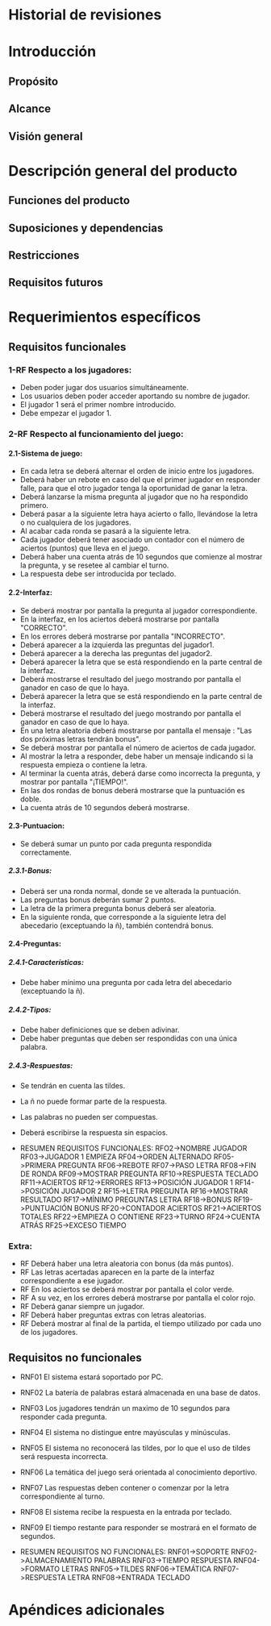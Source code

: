 # Historial de revisiones

  
# Introducción
## Propósito
## Alcance
## Visión general

# Descripción general del producto
## Funciones del producto
## Suposiciones y dependencias
## Restricciones
## Requisitos futuros

# Requerimientos específicos
## Requisitos funcionales


###  1-RF Respecto a los jugadores:

* Deben poder jugar dos usuarios simultáneamente.
* Los usuarios deben poder acceder aportando su nombre de jugador.
* El jugador 1 será el primer nombre introducido.
* Debe empezar el jugador 1.

### 2-RF Respecto al funcionamiento del juego:

#### 2.1-Sistema de juego:

* En cada letra se deberá alternar el orden de inicio entre los jugadores.
* Deberá haber un rebote en caso del que el primer jugador en responder falle, para que el otro jugador tenga la oportunidad de ganar la letra.
* Deberá lanzarse la misma pregunta al jugador que no ha respondido primero.
* Deberá pasar a la siguiente letra haya acierto o fallo, llevándose la letra o no cualquiera de los jugadores.
* Al acabar cada ronda se pasará a la siguiente letra.
* Cada jugador deberá tener asociado un contador con el número de aciertos (puntos) que lleva en el juego.
* Deberá haber una cuenta atrás de 10 segundos que comienze al mostrar la pregunta, y se resetee al cambiar el turno.
* La respuesta debe ser introducida por teclado.

#### 2.2-Interfaz:

* Se deberá mostrar por pantalla la pregunta al jugador correspondiente. 
* En la interfaz, en los aciertos deberá mostrarse por pantalla "CORRECTO".
* En los errores deberá mostrarse por pantalla "INCORRECTO".
* Deberá aparecer a la izquierda las preguntas del jugador1.
* Deberá aparecer a la derecha las preguntas del jugador2.
* Deberá aparecer la letra que se está respondiendo en la parte central de la interfaz.
* Deberá mostrarse el resultado del juego mostrando por pantalla el ganador en caso de que lo haya.
* Deberá aparecer la letra que se está respondiendo en la parte central de la interfaz.
* Deberá mostrarse el resultado del juego mostrando por pantalla el ganador en caso de que lo haya.
* En una letra aleatoria deberá mostrarse por pantalla el mensaje : "Las dos próximas letras tendrán bonus".
* Se deberá mostrar por pantalla el número de aciertos de cada jugador.
* Al mostrar la letra a responder, debe haber un mensaje indicando si la respuesta empieza o contiene la letra.
* Al terminar la cuenta atrás, deberá darse como incorrecta la pregunta, y mostrar por pantalla "¡TIEMPO!".
* En las dos rondas de bonus deberá mostrarse que la puntuación es doble.
* La cuenta atrás de 10 segundos deberá mostrarse.

#### 2.3-Puntuacion:

* Se deberá sumar un punto por cada pregunta respondida correctamente. 

##### 2.3.1-Bonus:

* Deberá ser una ronda normal, donde se ve alterada la puntuación.
* Las preguntas bonus deberán sumar 2 puntos.
* La letra de la primera pregunta bonus deberá ser aleatoria.
* En la siguiente ronda, que corresponde a la siguiente letra del abecedario (exceptuando la ñ), también contendrá bonus.

#### 2.4-Preguntas:

##### 2.4.1-Características:

* Debe haber mínimo una pregunta por cada letra del abecedario (exceptuando la ñ).

##### 2.4.2-Tipos:

* Debe haber definiciones que se deben adivinar.
* Debe haber preguntas que deben ser respondidas con una única palabra.

##### 2.4.3-Respuestas:

* Se tendrán en cuenta las tildes.
* La ñ no puede formar parte de la respuesta.
* Las palabras no pueden ser compuestas.
* Deberá escribirse la respuesta sin espacios.

* RESUMEN REQUISITOS FUNCIONALES:
    RFO2->NOMBRE JUGADOR
    RF03->JUGADOR 1 EMPIEZA
    RF04->ORDEN ALTERNADO
    RF05->PRIMERA PREGUNTA
    RF06->REBOTE
    RF07->PASO LETRA
    RF08->FIN DE RONDA
    RF09->MOSTRAR PREGUNTA
    RF10->RESPUESTA TECLADO
    RF11->ACIERTOS
    RF12->ERRORES
    RF13->POSICIÓN JUGADOR 1
    RF14->POSICIÓN JUGADOR 2
    RF15->LETRA PREGUNTA
    RF16->MOSTRAR RESULTADO
    RF17->MÍNIMO PREGUNTAS LETRA
    RF18->BONUS
    RF19->PUNTUACIÓN BONUS
    RF20->CONTADOR ACIERTOS
    RF21->ACIERTOS TOTALES
    RF22->EMPIEZA O CONTIENE
    RF23->TURNO
    RF24->CUENTA ATRÁS
    RF25->EXCESO TIEMPO

### Extra:
* RF Deberá haber una letra aleatoria con bonus (da más puntos).
* RF Las letras acertadas aparecen en la parte de la interfaz correspondiente a ese jugador.
* RF En los aciertos se deberá mostrar por pantalla el color verde.
* RF A su vez, en los errores deberá mostrarse por pantalla el color rojo.
* RF Deberá ganar siempre un jugador.
* RF Deberá haber preguntas extras con letras aleatorias.
* RF Deberá mostrar al final de la partida, el tiempo utilizado por cada uno de los jugadores.


## Requisitos no funcionales
* RNF01 El sistema estará soportado por PC.
* RNF02 La batería de palabras estará almacenada en una base de datos.
* RNF03 Los jugadores tendrán un maximo de 10 segundos para responder cada pregunta.
* RNF04 El sistema no distingue entre mayúsculas y minúsculas.
* RNF05 El sistema no reconocerá las tildes, por lo que el uso de tildes será respuesta incorrecta.
* RNF06 La temática del juego será orientada al conocimiento deportivo.
* RNF07 Las respuestas deben contener o comenzar por la letra correspondiente al turno.
* RNF08 El sistema recibe la respuesta en la entrada por teclado.
* RNF09 El tiempo restante para responder se mostrará en el formato de segundos.

* RESUMEN REQUISITOS NO FUNCIONALES:
    RNF01->SOPORTE
    RNF02->ALMACENAMIENTO PALABRAS
    RNF03->TIEMPO RESPUESTA
    RNF04->FORMATO LETRAS
    RNF05->TILDES
    RNF06->TEMÁTICA
    RNF07->RESPUESTA LETRA
    RNF08->ENTRADA TECLADO

# Apéndices adicionales
